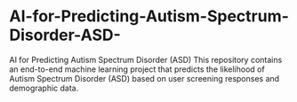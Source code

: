 # AI-for-Predicting-Autism-Spectrum-Disorder-ASD-
AI for Predicting Autism Spectrum Disorder (ASD) This repository contains an end-to-end machine learning project that predicts the likelihood of Autism Spectrum Disorder (ASD) based on user screening responses and demographic data.
